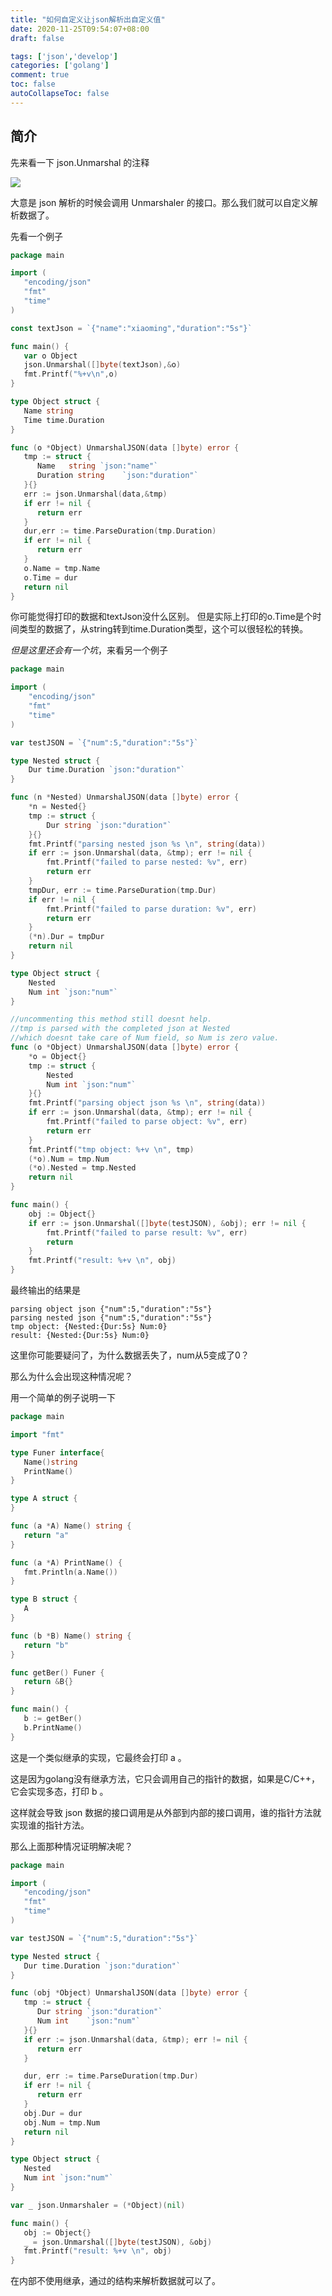 ```yaml
---
title: "如何自定义让json解析出自定义值"
date: 2020-11-25T09:54:07+08:00
draft: false

tags: ['json','develop']
categories: ['golang']
comment: true
toc: false
autoCollapseToc: false
---
```


## 简介
先来看一下 json.Unmarshal 的注释

![](https://raw.githubusercontent.com/betterfor/cloudImage/master/images/2020-11-25/json_annotation.png)

大意是 json 解析的时候会调用 Unmarshaler 的接口。那么我们就可以自定义解析数据了。

先看一个例子
```go
package main

import (
   "encoding/json"
   "fmt"
   "time"
)

const textJson = `{"name":"xiaoming","duration":"5s"}`

func main() {
   var o Object
   json.Unmarshal([]byte(textJson),&o)
   fmt.Printf("%+v\n",o)
}

type Object struct {
   Name string
   Time time.Duration
}

func (o *Object) UnmarshalJSON(data []byte) error {
   tmp := struct {
      Name   string `json:"name"`
      Duration string    `json:"duration"`
   }{}
   err := json.Unmarshal(data,&tmp)
   if err != nil {
      return err
   }
   dur,err := time.ParseDuration(tmp.Duration)
   if err != nil {
      return err
   }
   o.Name = tmp.Name
   o.Time = dur
   return nil
}
```
你可能觉得打印的数据和textJson没什么区别。
但是实际上打印的o.Time是个时间类型的数据了，从string转到time.Duration类型，这个可以很轻松的转换。

*但是这里还会有一个坑*，来看另一个例子
```go
package main

import (
	"encoding/json"
	"fmt"
	"time"
)

var testJSON = `{"num":5,"duration":"5s"}`

type Nested struct {
	Dur time.Duration `json:"duration"`
}

func (n *Nested) UnmarshalJSON(data []byte) error {
	*n = Nested{}
	tmp := struct {
		Dur string `json:"duration"`
	}{}
	fmt.Printf("parsing nested json %s \n", string(data))
	if err := json.Unmarshal(data, &tmp); err != nil {
		fmt.Printf("failed to parse nested: %v", err)
		return err
	}
	tmpDur, err := time.ParseDuration(tmp.Dur)
	if err != nil {
		fmt.Printf("failed to parse duration: %v", err)
		return err
	}
	(*n).Dur = tmpDur
	return nil
}

type Object struct {
	Nested
	Num int `json:"num"`
}

//uncommenting this method still doesnt help.
//tmp is parsed with the completed json at Nested
//which doesnt take care of Num field, so Num is zero value.
func (o *Object) UnmarshalJSON(data []byte) error {
	*o = Object{}
	tmp := struct {
		Nested
		Num int `json:"num"`
	}{}
	fmt.Printf("parsing object json %s \n", string(data))
	if err := json.Unmarshal(data, &tmp); err != nil {
		fmt.Printf("failed to parse object: %v", err)
		return err
	}
	fmt.Printf("tmp object: %+v \n", tmp)
	(*o).Num = tmp.Num
	(*o).Nested = tmp.Nested
	return nil
}

func main() {
	obj := Object{}
	if err := json.Unmarshal([]byte(testJSON), &obj); err != nil {
		fmt.Printf("failed to parse result: %v", err)
		return
	}
	fmt.Printf("result: %+v \n", obj)
}
```
最终输出的结果是
```text
parsing object json {"num":5,"duration":"5s"} 
parsing nested json {"num":5,"duration":"5s"} 
tmp object: {Nested:{Dur:5s} Num:0} 
result: {Nested:{Dur:5s} Num:0} 
```
这里你可能要疑问了，为什么数据丢失了，num从5变成了0？

那么为什么会出现这种情况呢？

用一个简单的例子说明一下

```go
package main

import "fmt"

type Funer interface{
   Name()string
   PrintName()
}

type A struct {
}

func (a *A) Name() string {
   return "a"
}

func (a *A) PrintName() {
   fmt.Println(a.Name())
}

type B struct {
   A
}

func (b *B) Name() string {
   return "b"
}

func getBer() Funer {
   return &B{}
}

func main() {
   b := getBer()
   b.PrintName()
}
```
这是一个类似继承的实现，它最终会打印 a 。

这是因为golang没有继承方法，它只会调用自己的指针的数据，如果是C/C++，它会实现多态，打印 b 。

这样就会导致 json 数据的接口调用是从外部到内部的接口调用，谁的指针方法就实现谁的指针方法。

那么上面那种情况证明解决呢？
```go
package main

import (
   "encoding/json"
   "fmt"
   "time"
)

var testJSON = `{"num":5,"duration":"5s"}`

type Nested struct {
   Dur time.Duration `json:"duration"`
}

func (obj *Object) UnmarshalJSON(data []byte) error {
   tmp := struct {
      Dur string `json:"duration"`
      Num int    `json:"num"`
   }{}
   if err := json.Unmarshal(data, &tmp); err != nil {
      return err
   }

   dur, err := time.ParseDuration(tmp.Dur)
   if err != nil {
      return err
   }
   obj.Dur = dur
   obj.Num = tmp.Num
   return nil
}

type Object struct {
   Nested
   Num int `json:"num"`
}

var _ json.Unmarshaler = (*Object)(nil)

func main() {
   obj := Object{}
   _ = json.Unmarshal([]byte(testJSON), &obj)
   fmt.Printf("result: %+v \n", obj)
}
```

在内部不使用继承，通过的结构来解析数据就可以了。